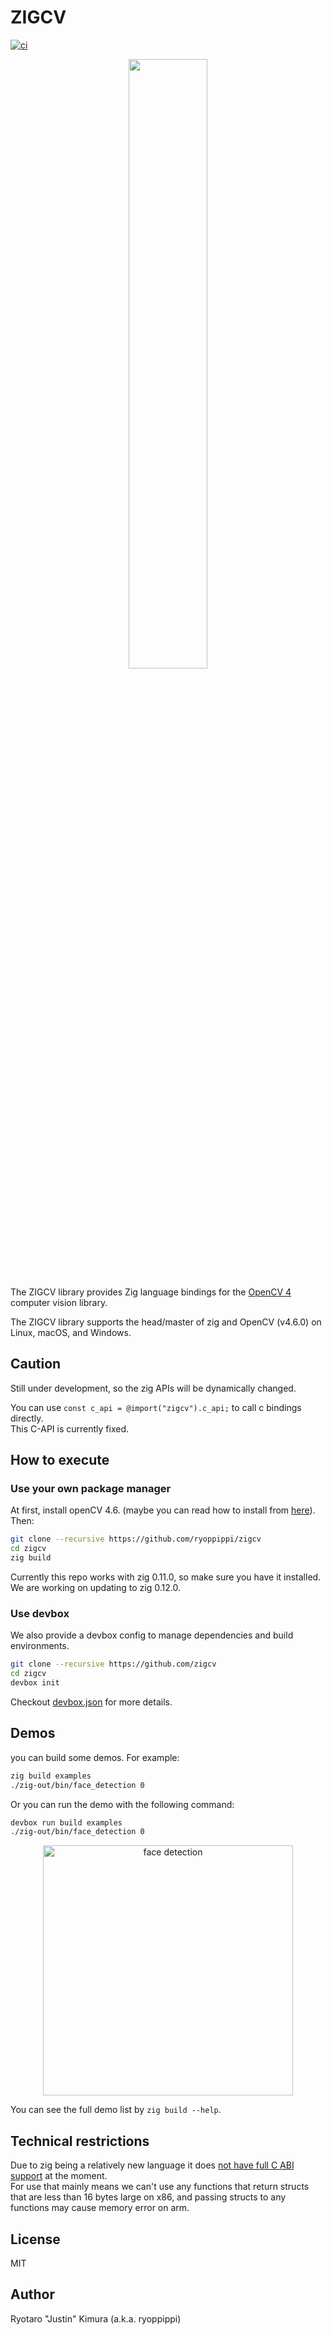 # ZIGCV

[![ci](https://github.com/ryoppippi/zigcv/actions/workflows/ci.yml/badge.svg)](https://github.com/ryoppippi/zigcv/actions/workflows/ci.yml)

<div align="center">
  <img src="./logo/zigcv.png" width="50%" />
</div>

The ZIGCV library provides Zig language bindings for the [OpenCV 4](http://opencv.org/) computer vision library.

The ZIGCV library supports the head/master of zig and OpenCV (v4.6.0) on Linux, macOS, and Windows.

## Caution

Still under development, so the zig APIs will be dynamically changed.

You can use `const c_api = @import("zigcv").c_api;` to call c bindings directly.  
This C-API is currently fixed.

## How to execute

### Use your own package manager
At first, install openCV 4.6. (maybe you can read how to install from [here](https://github.com/hybridgroup/gocv#how-to-install)).  
Then:

```sh
git clone --recursive https://github.com/ryoppippi/zigcv
cd zigcv
zig build
```

Currently this repo works with zig 0.11.0, so make sure you have it installed.
We are working on updating to zig 0.12.0.


### Use devbox
We also provide a devbox config to manage dependencies and build environments.

```sh
git clone --recursive https://github.com/zigcv
cd zigcv
devbox init

```

Checkout [devbox.json](./devbox.json) for more details.

## Demos

you can build some demos.
For example:

```sh
zig build examples
./zig-out/bin/face_detection 0
```

Or you can run the demo with the following command:

```sh
devbox run build examples
./zig-out/bin/face_detection 0
```

<div align="center">
  <img width="400" alt="face detection" src="https://user-images.githubusercontent.com/1560508/188515175-4d344660-5680-43e7-9b74-3bad92507430.gif">
</div>

You can see the full demo list by `zig build --help`.

## Technical restrictions

Due to zig being a relatively new language it does [not have full C ABI support](https://github.com/ziglang/zig/issues/1481) at the moment.  
For use that mainly means we can't use any functions that return structs that are less than 16 bytes large on x86, and passing structs to any functions may cause memory error on arm.

## License

MIT

## Author

Ryotaro "Justin" Kimura (a.k.a. ryoppippi)
